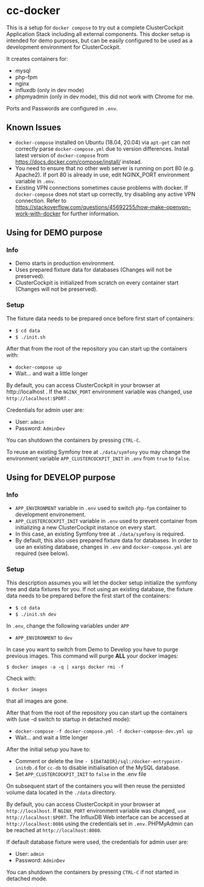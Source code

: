 # cc-docker

This is a setup for `docker compose` to try out a complete ClusterCockpit Application Stack including all external components. This docker setup is intended for demo purposes, but can be easily configured to be used as a development environment for ClusterCockpit.

It creates containers for:
* mysql
* php-fpm
* nginx
* influxdb (only in dev mode)
* phpmyadmin (only in dev mode), this did not work with Chrome for me.

Ports and Passwords are configured in `.env`.

## Known Issues

* `docker-compose` installed on Ubuntu (18.04, 20.04) via `apt-get` can not correctly parse `docker-compose.yml` due to version differences. Install latest version of `docker-compose` from https://docs.docker.com/compose/install/ instead.
* You need to ensure that no other web server is running on port 80 (e.g. Apache2). If port 80 is already in use, edit NGINX_PORT environment variable in `.env`.
* Existing VPN connections sometimes cause problems with docker. If `docker-compose` does not start up correctly, try disabling any active VPN connection. Refer to https://stackoverflow.com/questions/45692255/how-make-openvpn-work-with-docker for further information.

## Using for DEMO purpose
### Info
* Demo starts in production environment.
* Uses prepared fixture data for databases (Changes will not be preserved).
* ClusterCockpit is initialized from scratch on every container start (Changes will not be preserved).

### Setup
The fixture data needs to be prepared once before first start of containers:
* `$ cd data`
* `$ ./init.sh`

After that from the root of the repository you can start up the containers with:
* `docker-compose up`
* Wait... and wait a little longer

By default, you can access ClusterCockpit in your browser at http://localhost . If the `NGINX_PORT` environment variable was changed, use `http://localhost:$PORT` .

Credentials for admin user are:
* User: `admin`
* Password: `AdminDev`

You can shutdown the containers by pressing `CTRL-C`.

To reuse an existing Symfony tree at `./data/symfony` you may change the environment variable `APP_CLUSTERCOCKPIT_INIT` in `.env` from `true` to `false`.

## Using for DEVELOP purpose
### Info
* `APP_ENVIRONMENT` variable in `.env` used to switch `php-fpm` container to development environement.
* `APP_CLUSTERCOCKPIT_INIT` variable in `.env` used to prevent container from initializing a new ClusterCockpit instance on every start.
* In this case, an existing Symfony tree at `./data/symfony` is required.
* By default, this also uses prepared fixture data for databases. In order to use an existing database, changes in `.env` and `docker-compose.yml` are required (see below).

### Setup
This description assumes you will let the docker setup initialize the symfony tree and data fixtures for you.
If not using an existing database, the fixture data needs to be prepared before the first start of the containers:
* `$ cd data`
* `$ ./init.sh dev`

In `.env`, change the following variables under `APP`
* `APP_ENVIRONMENT` to `dev`

In case you want to switch from Demo to Develop you have to purge previous images. This command will purge **ALL** your docker images:
```
$ docker images -a -q | xargs docker rmi -f
```

Check with:
```
$ docker images
```
that all images are gone.

After that from the root of the repository you can start up the containers with (use -d switch to startup in detached mode):
* `docker-compose -f docker-compose.yml -f docker-compose-dev.yml up`
* Wait... and wait a little longer

After the initial setup you have to:
* Comment or delete the line `- ${DATADIR}/sql:/docker-entrypoint-initdb.d` for `cc-db` to disable initialisation of the MySQL database.
* Set `APP_CLUSTERCOCKPIT_INIT` to `false` in the .env file

On subsequent start of the containers you will then reuse the persisted volume data located in the `./data` directory.

By default, you can access ClusterCockpit in your browser at `http://localhost`.
If `NGINX_PORT` environment variable was changed, `use http://localhost:$PORT`.
The InfluxDB Web interface can be accessed at `http://localhost:8086` using the credentials set in `.env`.
PHPMyAdmin can be reached at `http://localhost:8080`.

If default database fixture were used, the credentials for admin user are:
* User: `admin`
* Password: `AdminDev`

You can shutdown the containers by pressing `CTRL-C` if not started in detached mode.
